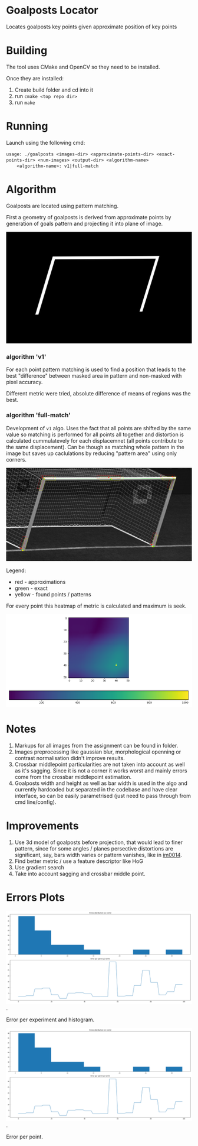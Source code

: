 
# Goalposts Locator

Locates goalposts key points given approximate position of key points

# Building

The tool uses CMake and OpenCV so they need to be installed.

Once they are installed:

1. Create build folder and cd into it
2. run `cmake <top repo dir>`
3. run `make`

# Running

Launch using the following cmd: 

```
usage: ./goalposts <images-dir> <approximate-points-dir> <exact-points-dir> <num-images> <output-dir> <algorithm-name>
    <algorithm-name>: v1|full-match
```

# Algorithm

Goalposts are located using pattern matching.

First a geometry of goalposts is derived from approximate points by generation of goals pattern and projecting it into plane of image.

![pattern](images/pattern.png)

### algorithm 'v1'

For each point pattern matching is used to find a position that leads to the best "difference" between masked area in pattern and non-masked with pixel accuracy.

Different metric were tried, absolute difference of means of regions was the best.

### algorithm 'full-match'

Development of `v1` algo. Uses the fact that all points are shifted by the same value so matching is performed for all points all together and distortion is calculated cummulatevely for each displacemnet (all points contribute to the same displacement). Can be though as matching whole pattern in the image but saves up caclulations by reducing "pattern area" using only corners.

![matching](images/matching.png)

Legend: 

* red - approximations
* green - exact
* yellow - found points / patterns

For every point this heatmap of metric is calculated and maximum is seek.

![heatmap](images/heatmap.png)

# Notes

1. Markups for all images from the assignment can be found in [](./images/markups) folder.
2. Images preprocessing like gaussian blur, morphological openning or contrast normalisation didn't improve results.
3. Crossbar middlepoint particularities are not taken into account as well as it's sagging. Since it is not a corner it works worst and mainly errors come from the crossbar middlepoint estimation.
4. Goalposts width and height as well as bar width is used in the algo and currently hardcoded but separated in the codebase and have clear interface, so can be easily parametrised (just need to pass through from cmd line/config).


# Improvements

1. Use 3d model of goalposts before projection, that would lead to finer pattern, since for some angles / planes persective distortions are significant, say, bars width varies or pattern vanishes, like in [im0014](images/0014.png).
2. Find better metric / use a feature descriptor like HoG
3. Use gradient search
4. Take into account sagging and crossbar middle point.

# Errors Plots

![Error per experiment](images/errors.png).

Error per experiment and histogram.

![Error per point](images/errors.png).

Error per point.
